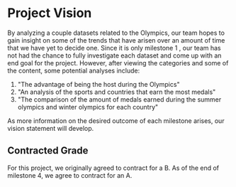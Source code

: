 # Project Vision

By analyzing a couple datasets related to the Olympics, our team hopes to gain insight on some of the trends that have arisen over an amount of time that we have yet to decide one. Since it is only milestone 1 , our team has not had the chance to fully investigate each dataset and come up with an end goal for the project. However, after viewing the categories and some of the content, some potential analyses include:

1. "The advantage of being the host during the Olympics"
2. "An analysis of the sports and countries that earn the most medals"
3. "The comparison of the amount of medals earned during the summer olympics and winter olympics for each country"

As more information on the desired outcome of each milestone arises, our vision statement will develop.

## Contracted Grade

For this project, we originally agreed to contract for a B. As of the end of milestone 4, we agree to contract for an A.
